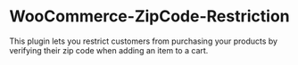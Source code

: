 # WooCommerce-ZipCode-Restriction
This plugin lets you restrict customers from purchasing your products by verifying their zip code when adding an item to a cart.
